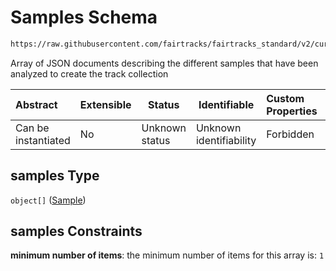# Samples Schema

```txt
https://raw.githubusercontent.com/fairtracks/fairtracks_standard/v2/current/json/schema/fairtracks.schema.json#/properties/samples
```

Array of JSON documents describing the different samples that have been analyzed to create the track collection


| Abstract            | Extensible | Status         | Identifiable            | Custom Properties | Additional Properties | Access Restrictions | Defined In                                                                               |
| :------------------ | ---------- | -------------- | ----------------------- | :---------------- | --------------------- | ------------------- | ---------------------------------------------------------------------------------------- |
| Can be instantiated | No         | Unknown status | Unknown identifiability | Forbidden         | Allowed               | none                | [fairtracks.schema.json\*](../json/schema/fairtracks.schema.json "open original schema") |

## samples Type

`object[]` ([Sample](fairtracks-properties-samples-sample.md))

## samples Constraints

**minimum number of items**: the minimum number of items for this array is: `1`
